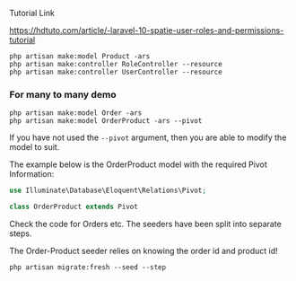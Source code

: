 Tutorial Link

https://hdtuto.com/article/-laravel-10-spatie-user-roles-and-permissions-tutorial

```shell
php artisan make:model Product -ars
php artisan make:controller RoleController --resource
php artisan make:controller UserController --resource
```
### For many to many demo
```shell
php artisan make:model Order -ars
php artisan make:model OrderProduct -ars --pivot

```

If you have not used the `--pivot` argument, then you are able to modify the model to suit. 

The example below is the OrderProduct model with the required Pivot Information:

```php
use Illuminate\Database\Eloquent\Relations\Pivot;

class OrderProduct extends Pivot
```

Check the code for Orders etc. The seeders have been split into separate steps.

The Order-Product seeder relies on knowing the order id and product id!

```shell
php artisan migrate:fresh --seed --step
```
